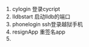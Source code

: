 
1. cylogin   登录cycript
2. lldbstart  启动lldb的端口
3. phonelogin   ssh登录越狱手机
4. resignApp    重签名app
5. 